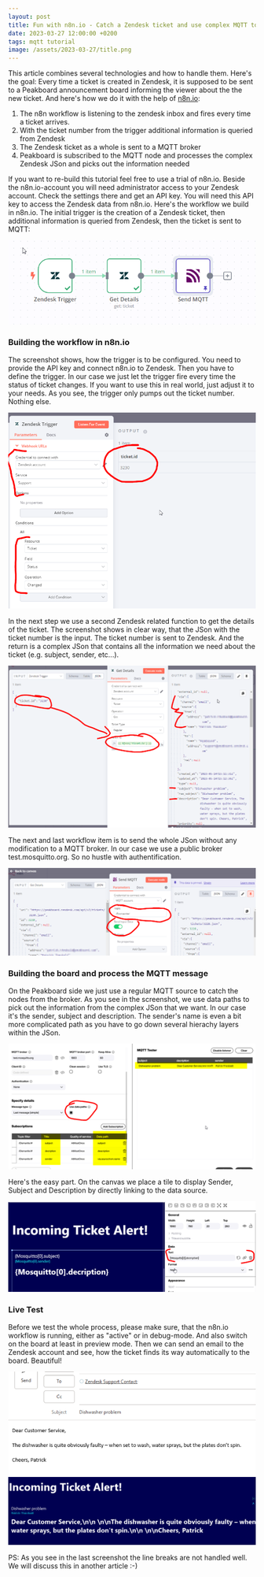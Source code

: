 ```yaml
---
layout: post
title: Fun with n8n.io - Catch a Zendesk ticket and use complex MQTT to process in Peakboard
date: 2023-03-27 12:00:00 +0200
tags: mqtt tutorial
image: /assets/2023-03-27/title.png
---
```

This article combines several technologies and how to handle them. Here's the goal: Every time a ticket is created in Zendesk, it is supposed to be sent to a Peakboard announcement board informing the viewer about the the new ticket. And here's how we do it with the help of [n8n.io](http://8n8.io):

1. The n8n workflow is listening to the zendesk inbox and fires every time a ticket arrives.
2. With the ticket number from the trigger additional information is queried from Zendesk
3. The Zendesk ticket as a whole is sent to a MQTT broker
4. Peakboard is subscribed to the MQTT node and processes the complex Zendesk JSon and picks out the information needed

If you want to re-build this tutorial feel free to use a trial of n8n.io. Beside the n8n.io-account you will need administrator access to your Zendesk account. Check the settings there and get an API key. You will need this API key to access the Zendesk data from n8n.io.
Here's the workflow we build in n8n.io. The initial trigger is the creation of a Zendesk ticket, then additional information is queried from Zendesk, then the ticket is sent to MQTT:

![image](/assets/2023-03-27/010.png)

### Building the workflow in n8n.io

The screenshot shows, how the trigger is to be configured. You need to provide the API key and connect n8n.io to Zendesk. Then you have to define the trigger. In our case we just let the trigger fire every time the status of ticket changes. If you want to use this in real world, just adjust it to your needs. As you see, the trigger only pumps out the ticket number. Nothing else.

![image](/assets/2023-03-27/030.png)

In the next step we use a second Zendesk related function to get the details of the ticket. The screenshot shows in clear way, that the JSon with the ticket number is the input. The ticket number is sent to Zendesk. And the return is a complex JSon that contains all the information we need about the ticket (e.g. subject, sender, etc...).

![image](/assets/2023-03-27/035.png)

The next and last workflow item is to send the whole JSon without any modification to a MQTT broker. In our case we use a public broker test.mosquitto.org. So no hustle with authentification.

![image](/assets/2023-03-27/040.png)

### Building the board and process the MQTT message

On the Peakboard side we just use a regular MQTT source to catch the nodes from the broker. As you see in the screenshot, we use data paths to pick out the information from the complex JSon that we want. In our case it's the sender, subject and description. The sender's name is even a bit more complicated path as you have to go down several hierachy layers within the JSon.

![image](/assets/2023-03-27/050.png)

Here's the easy part. On the canvas we place a tile to display Sender, Subject and Description by directly linking to the data source.

![image](/assets/2023-03-27/060.png)

### Live Test

Before we test the whole process, please make sure, that the n8n.io workflow is running, either as "active" or in debug-mode. And also switch on the board at least in preview mode. Then we can send an email to the Zendesk account and see, how the ticket finds its way automatically to the board. Beautiful!

![image](/assets/2023-03-27/100.png)
![image](/assets/2023-03-27/110.png)

PS: As you see in the last screenshot the line breaks are not handled well. We will discuss this in another article :-)








